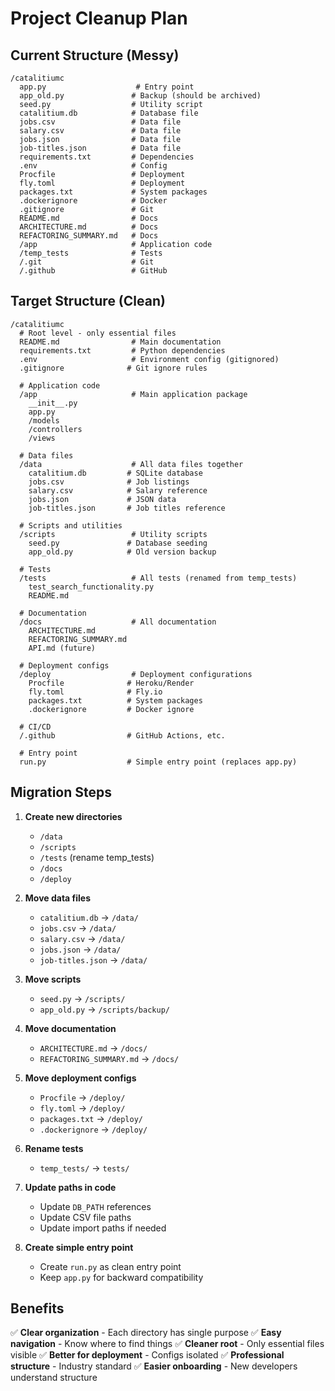 # Project Cleanup Plan

## Current Structure (Messy)
```
/catalitiumc
  app.py                    # Entry point
  app_old.py               # Backup (should be archived)
  seed.py                  # Utility script
  catalitium.db            # Database file
  jobs.csv                 # Data file
  salary.csv               # Data file
  jobs.json                # Data file
  job-titles.json          # Data file
  requirements.txt         # Dependencies
  .env                     # Config
  Procfile                 # Deployment
  fly.toml                 # Deployment
  packages.txt             # System packages
  .dockerignore            # Docker
  .gitignore               # Git
  README.md                # Docs
  ARCHITECTURE.md          # Docs
  REFACTORING_SUMMARY.md   # Docs
  /app                     # Application code
  /temp_tests              # Tests
  /.git                    # Git
  /.github                 # GitHub
```

## Target Structure (Clean)
```
/catalitiumc
  # Root level - only essential files
  README.md                # Main documentation
  requirements.txt         # Python dependencies
  .env                     # Environment config (gitignored)
  .gitignore              # Git ignore rules
  
  # Application code
  /app                     # Main application package
    __init__.py
    app.py
    /models
    /controllers
    /views
  
  # Data files
  /data                    # All data files together
    catalitium.db         # SQLite database
    jobs.csv              # Job listings
    salary.csv            # Salary reference
    jobs.json             # JSON data
    job-titles.json       # Job titles reference
  
  # Scripts and utilities
  /scripts                 # Utility scripts
    seed.py               # Database seeding
    app_old.py            # Old version backup
  
  # Tests
  /tests                   # All tests (renamed from temp_tests)
    test_search_functionality.py
    README.md
  
  # Documentation
  /docs                    # All documentation
    ARCHITECTURE.md
    REFACTORING_SUMMARY.md
    API.md (future)
  
  # Deployment configs
  /deploy                  # Deployment configurations
    Procfile              # Heroku/Render
    fly.toml              # Fly.io
    packages.txt          # System packages
    .dockerignore         # Docker ignore
  
  # CI/CD
  /.github                # GitHub Actions, etc.
  
  # Entry point
  run.py                  # Simple entry point (replaces app.py)
```

## Migration Steps

1. **Create new directories**
   - `/data`
   - `/scripts`
   - `/tests` (rename temp_tests)
   - `/docs`
   - `/deploy`

2. **Move data files**
   - `catalitium.db` → `/data/`
   - `jobs.csv` → `/data/`
   - `salary.csv` → `/data/`
   - `jobs.json` → `/data/`
   - `job-titles.json` → `/data/`

3. **Move scripts**
   - `seed.py` → `/scripts/`
   - `app_old.py` → `/scripts/backup/`

4. **Move documentation**
   - `ARCHITECTURE.md` → `/docs/`
   - `REFACTORING_SUMMARY.md` → `/docs/`

5. **Move deployment configs**
   - `Procfile` → `/deploy/`
   - `fly.toml` → `/deploy/`
   - `packages.txt` → `/deploy/`
   - `.dockerignore` → `/deploy/`

6. **Rename tests**
   - `temp_tests/` → `tests/`

7. **Update paths in code**
   - Update `DB_PATH` references
   - Update CSV file paths
   - Update import paths if needed

8. **Create simple entry point**
   - Create `run.py` as clean entry point
   - Keep `app.py` for backward compatibility

## Benefits

✅ **Clear organization** - Each directory has single purpose
✅ **Easy navigation** - Know where to find things
✅ **Cleaner root** - Only essential files visible
✅ **Better for deployment** - Configs isolated
✅ **Professional structure** - Industry standard
✅ **Easier onboarding** - New developers understand structure
